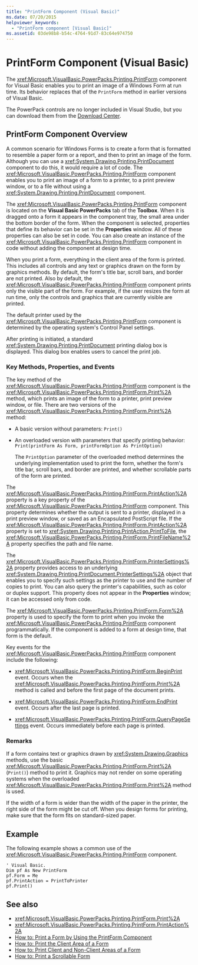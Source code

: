 ```yaml
---
title: "PrintForm Component (Visual Basic)"
ms.date: 07/20/2015
helpviewer_keywords: 
  - "PrintForm component [Visual Basic]"
ms.assetid: 03de98b8-b54c-4764-91d7-83c64e974750
---
```

# PrintForm Component (Visual Basic)
The <xref:Microsoft.VisualBasic.PowerPacks.Printing.PrintForm> component for Visual Basic enables you to print an image of a Windows Form at run time. Its behavior replaces that of the `PrintForm` method in earlier versions of Visual Basic.  
  
 The PowerPack controls are no longer included in Visual Studio, but you can download them from the [Download Center](https://www.microsoft.com/en-us/download/details.aspx?id=25169).  
  
## PrintForm Component Overview  
 A common scenario for Windows Forms is to create a form that is formatted to resemble a paper form or a report, and then to print an image of the form. Although you can use a <xref:System.Drawing.Printing.PrintDocument> component to do this, it would require a lot of code. The <xref:Microsoft.VisualBasic.PowerPacks.Printing.PrintForm> component enables you to print an image of a form to a printer, to a print preview window, or to a file without using a <xref:System.Drawing.Printing.PrintDocument> component.  
  
 The <xref:Microsoft.VisualBasic.PowerPacks.Printing.PrintForm> component is located on the **Visual Basic PowerPacks** tab of the **Toolbox**. When it is dragged onto a form it appears in the component tray, the small area under the bottom border of the form. When the component is selected, properties that define its behavior can be set in the **Properties** window. All of these properties can also be set in code. You can also create an instance of the <xref:Microsoft.VisualBasic.PowerPacks.Printing.PrintForm> component in code without adding the component at design time.  
  
 When you print a form, everything in the client area of the form is printed. This includes all controls and any text or graphics drawn on the form by graphics methods. By default, the form's title bar, scroll bars, and border are not printed. Also by default, the <xref:Microsoft.VisualBasic.PowerPacks.Printing.PrintForm> component prints only the visible part of the form. For example, if the user resizes the form at run time, only the controls and graphics that are currently visible are printed.  
  
 The default printer used by the <xref:Microsoft.VisualBasic.PowerPacks.Printing.PrintForm> component is determined by the operating system's Control Panel settings.  
  
 After printing is initiated, a standard <xref:System.Drawing.Printing.PrintDocument> printing dialog box is displayed. This dialog box enables users to cancel the print job.  
  
### Key Methods, Properties, and Events  
 The key method of the <xref:Microsoft.VisualBasic.PowerPacks.Printing.PrintForm> component is the <xref:Microsoft.VisualBasic.PowerPacks.Printing.PrintForm.Print%2A> method, which prints an image of the form to a printer, print preview window, or file. There are two versions of the <xref:Microsoft.VisualBasic.PowerPacks.Printing.PrintForm.Print%2A> method:  
  
-   A basic version without parameters: `Print()`  
  
-   An overloaded version with parameters that specify printing behavior: `Print(printForm As Form, printFormOption As PrintOption)`  
  
     The `PrintOption` parameter of the overloaded method determines the underlying implementation used to print the form, whether the form's title bar, scroll bars, and border are printed, and whether scrollable parts of the form are printed.  
  
 The <xref:Microsoft.VisualBasic.PowerPacks.Printing.PrintForm.PrintAction%2A> property is a key property of the <xref:Microsoft.VisualBasic.PowerPacks.Printing.PrintForm> component. This property determines whether the output is sent to a printer, displayed in a print preview window, or saved as an Encapsulated PostScript file. If the <xref:Microsoft.VisualBasic.PowerPacks.Printing.PrintForm.PrintAction%2A> property is set to <xref:System.Drawing.Printing.PrintAction.PrintToFile>, the <xref:Microsoft.VisualBasic.PowerPacks.Printing.PrintForm.PrintFileName%2A> property specifies the path and file name.  
  
 The <xref:Microsoft.VisualBasic.PowerPacks.Printing.PrintForm.PrinterSettings%2A> property provides access to an underlying <xref:System.Drawing.Printing.PrintDocument.PrinterSettings%2A> object that enables you to specify such settings as the printer to use and the number of copies to print. You can also query the printer's capabilities, such as color or duplex support. This property does not appear in the **Properties** window; it can be accessed only from code.  
  
 The <xref:Microsoft.VisualBasic.PowerPacks.Printing.PrintForm.Form%2A> property is used to specify the form to print when you invoke the <xref:Microsoft.VisualBasic.PowerPacks.Printing.PrintForm> component programmatically. If the component is added to a form at design time, that form is the default.  
  
 Key events for the <xref:Microsoft.VisualBasic.PowerPacks.Printing.PrintForm> component include the following:  
  
-   <xref:Microsoft.VisualBasic.PowerPacks.Printing.PrintForm.BeginPrint> event. Occurs when the <xref:Microsoft.VisualBasic.PowerPacks.Printing.PrintForm.Print%2A> method is called and before the first page of the document prints.  
  
-   <xref:Microsoft.VisualBasic.PowerPacks.Printing.PrintForm.EndPrint> event. Occurs after the last page is printed.  
  
-   <xref:Microsoft.VisualBasic.PowerPacks.Printing.PrintForm.QueryPageSettings> event. Occurs immediately before each page is printed.  
  
### Remarks  
 If a form contains text or graphics drawn by <xref:System.Drawing.Graphics> methods, use the basic <xref:Microsoft.VisualBasic.PowerPacks.Printing.PrintForm.Print%2A> (`Print()`) method to print it. Graphics may not render on some operating systems when the overloaded <xref:Microsoft.VisualBasic.PowerPacks.Printing.PrintForm.Print%2A> method is used.  
  
 If the width of a form is wider than the width of the paper in the printer, the right side of the form might be cut off. When you design forms for printing, make sure that the form fits on standard-sized paper.  
  
## Example  
 The following example shows a common use of the <xref:Microsoft.VisualBasic.PowerPacks.Printing.PrintForm> component.  
  
```  
' Visual Basic.  
Dim pf As New PrintForm  
pf.Form = Me  
pf.PrintAction = PrintToPrinter  
pf.Print()  
```  
  
## See also
- <xref:Microsoft.VisualBasic.PowerPacks.Printing.PrintForm.Print%2A>
- <xref:Microsoft.VisualBasic.PowerPacks.Printing.PrintForm.PrintAction%2A>
- [How to: Print a Form by Using the PrintForm Component](../../../visual-basic/developing-apps/printing/how-to-print-a-form-by-using-the-printform-component.md)
- [How to: Print the Client Area of a Form](../../../visual-basic/developing-apps/printing/how-to-print-the-client-area-of-a-form.md)
- [How to: Print Client and Non-Client Areas of a Form](../../../visual-basic/developing-apps/printing/how-to-print-client-and-non-client-areas-of-a-form.md)
- [How to: Print a Scrollable Form](../../../visual-basic/developing-apps/printing/how-to-print-a-scrollable-form.md)

